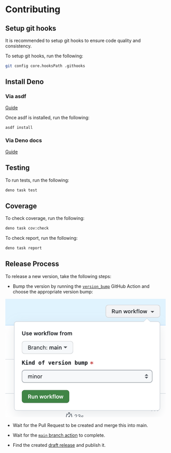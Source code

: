 # Contributing

## Setup git hooks

It is recommended to setup git hooks to ensure code quality and consistency.

To setup git hooks, run the following:

```sh
git config core.hooksPath .githooks
```

## Install Deno

### Via asdf

[Guide](https://asdf-vm.com/guide/getting-started.html)

Once asdf is installed, run the following:

```sh
asdf install
```

### Via Deno docs

[Guide](https://deno.land/manual/getting_started/installation)

## Testing

To run tests, run the following:

```sh
deno task test
```

## Coverage

To check coverage, run the following:

```sh
deno task cov:check
```

To check report, run the following:

```sh
deno task report
```

## Release Process

To release a new version, take the following steps:

- Bump the version by running the
  [`version_bump`](https://github.com/jonnydgreen/nifty-lil-tricks-testing/actions/workflows/version_bump.yml)
  GitHub Action and choose the appropriate version bump:

![version-bump](docs/img/version-bump.png)

- Wait for the Pull Request to be created and merge this into main.

- Wait for the
  [`main` branch action](https://github.com/jonnydgreen/nifty-lil-tricks-testing/actions?query=branch%3Amain)
  to complete.

- Find the created
  [draft release](https://github.com/jonnydgreen/nifty-lil-tricks-testing/releases)
  and publish it.
